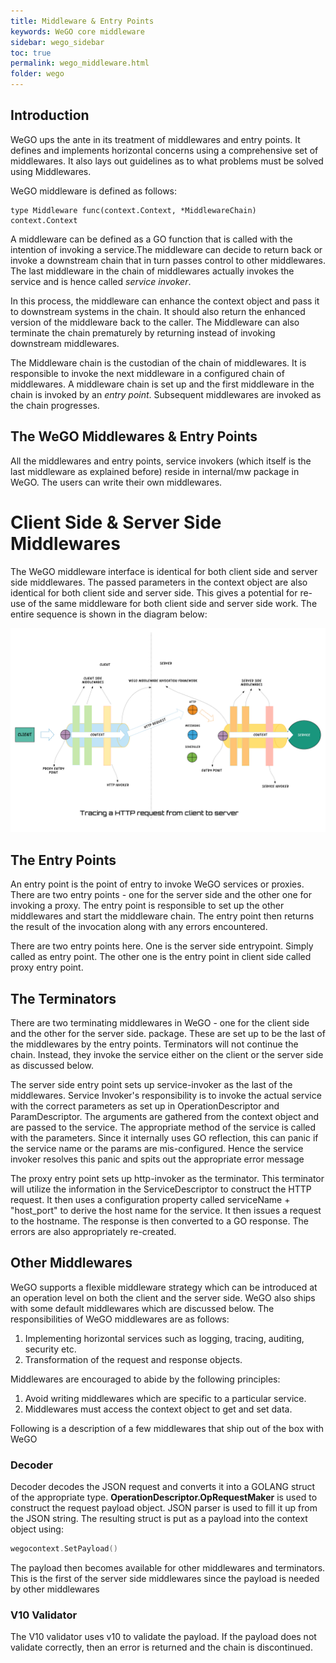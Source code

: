 ```yaml
---
title: Middleware & Entry Points
keywords: WeGO core middleware
sidebar: wego_sidebar
toc: true
permalink: wego_middleware.html
folder: wego
---
```

## Introduction 
WeGO ups the ante in its treatment of middlewares and entry points. It defines and implements horizontal concerns using a comprehensive set of middlewares. It also lays out guidelines as to what problems must be solved using Middlewares. 

WeGO middleware is defined  as follows:
```
type Middleware func(context.Context, *MiddlewareChain) context.Context
```
A middleware can be defined as a GO function that is called with the intention of invoking a service.The middleware can decide to return back or invoke a downstream chain that in turn passes control to other middlewares. The last middleware in the chain of middlewares actually invokes the service and is hence called _service invoker_. 

In this process, the middleware can enhance the context object and pass it to downstream systems in the chain. It should also return the enhanced version of the middleware back to the caller. The Middleware can also terminate the chain prematurely by returning instead of invoking downstream middlewares.

The Middleware chain is the custodian of the chain of middlewares. It is responsible to invoke the next middleware in a configured chain of middlewares. A middleware chain is set up and the first middleware in the chain is invoked by an _entry point_. Subsequent middlewares are invoked as the chain progresses. 

## The WeGO Middlewares & Entry Points
All the middlewares and entry points, service invokers (which itself is the last middleware as explained before) reside in internal/mw package in WeGO. The users can write their own middlewares.

# Client Side & Server Side Middlewares
The WeGO middleware interface is identical for both client side and server side middlewares. The passed parameters in the context object are also identical for both client side and server side. This gives a potential for re-use of the same middleware for both client side and server side work. The entire sequence is shown in the diagram below:

![Tracing a request from client to server](/images/wego/tracing-request.png)

## The Entry Points
An entry point is the point of entry to invoke WeGO services or proxies. There are two entry points - one for the server side and the other one for invoking a proxy. 
The entry point is responsible to set up the other middlewares and start the middleware chain. 
The entry point then returns the result of the invocation along with any errors encountered. 

There are two entry points here. One is the server side entrypoint.  Simply called as entry point. The other one is the entry point  in client side called proxy entry point. 

## The Terminators
There are two terminating middlewares in WeGO - one for the client side and the other for the server side.  package. These are set up to be the last of the middlewares by the entry points. Terminators will not continue the chain. Instead, they invoke the service either on the client or the server side as discussed below.

The server side entry point sets up service-invoker as the last of the middlewares. Service Invoker's responsibility is to invoke the actual service with the correct parameters as set up in OperationDescriptor and ParamDescriptor. The arguments are gathered from the 
context object and are passed to the service. The appropriate method of the service is called with the parameters. Since it internally uses GO reflection, this can panic if the service name or the params are mis-configured. Hence the service invoker resolves this panic and spits out the appropriate error message

The proxy entry point sets up http-invoker as the terminator. This terminator will utilize the information in the ServiceDescriptor to construct the HTTP request. It then uses a configuration property called serviceName + "host_port" to derive the host name for the service. It then issues a request to the hostname. The response is then converted to a GO response. The errors are also appropriately re-created.

## Other Middlewares
WeGO supports a flexible middleware strategy which can be introduced at an operation level on both the client and the server side.
WeGO also ships with some default middlewares which are discussed below. 
The responsibilities of WeGO middlewares are as follows:
1. Implementing horizontal services such as logging, tracing, auditing, security etc.
2. Transformation of the request and response objects.

Middlewares are encouraged to abide by the following principles:
1. Avoid writing middlewares which are specific to a particular service.
2. Middlewares must access the context object to get and set data.

Following is a description of a few middlewares that ship out of the box with WeGO

### Decoder
Decoder decodes the JSON request and converts it into a GOLANG struct of the appropriate type. 
__OperationDescriptor.OpRequestMaker__ is used to construct the request payload object. JSON parser is used to fill it up from the JSON string. The resulting struct is put as a payload into the context object using: 
```go
wegocontext.SetPayload()
```

The payload then becomes available for other middlewares and terminators. This is the first of the 
server side middlewares since the payload is needed by other middlewares

### V10 Validator

The V10 validator uses v10 to validate the payload. If the payload does not validate correctly, then 
an error is returned and the chain is discontinued. 

